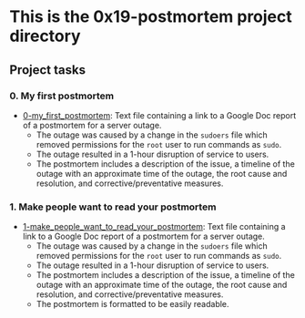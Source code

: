 # This is the 0x19-postmortem project directory

## Project tasks

### 0. My first postmortem
* [0-my_first_postmortem](0-my_first_postmortem): Text file containing a link to a
Google Doc report of a postmortem for a server outage.
  * The outage was caused by a change in the `sudoers` file which removed
  permissions for the `root` user to run commands as `sudo`.
  * The outage resulted in a 1-hour disruption of service to users.
  * The postmortem includes a description of the issue, a timeline of the outage
  with an approximate time of the outage, the root cause and resolution, and
  corrective/preventative measures.

### 1. Make people want to read your postmortem
* [1-make_people_want_to_read_your_postmortem](1-make_people_want_to_read_your_postmortem): Text file containing a link to a
Google Doc report of a postmortem for a server outage.
  * The outage was caused by a change in the `sudoers` file which removed
  permissions for the `root` user to run commands as `sudo`.
  * The outage resulted in a 1-hour disruption of service to users.
  * The postmortem includes a description of the issue, a timeline of the outage
  with an approximate time of the outage, the root cause and resolution, and
  corrective/preventative measures.
  * The postmortem is formatted to be easily readable.